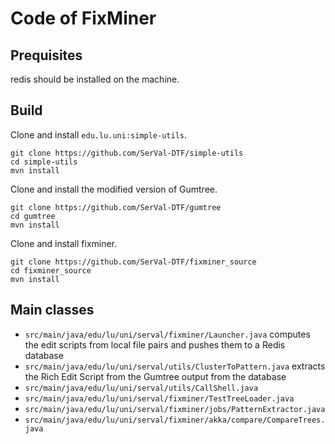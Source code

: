 # Code of FixMiner

## Prequisites

redis should be installed on the machine.

## Build

Clone and install `edu.lu.uni:simple-utils`.

```
git clone https://github.com/SerVal-DTF/simple-utils
cd simple-utils
mvn install
```

Clone and install the modified version of Gumtree.

```
git clone https://github.com/SerVal-DTF/gumtree
cd gumtree
mvn install
```

Clone and install fixminer.

```
git clone https://github.com/SerVal-DTF/fixminer_source
cd fixminer_source
mvn install
```

## Main classes

* `src/main/java/edu/lu/uni/serval/fixminer/Launcher.java` computes the edit scripts from local file pairs and pushes them to a Redis database
* `src/main/java/edu/lu/uni/serval/utils/ClusterToPattern.java` extracts the Rich Edit Script from the Gumtree output from the database
* `src/main/java/edu/lu/uni/serval/utils/CallShell.java`
* `src/main/java/edu/lu/uni/serval/fixminer/TestTreeLoader.java`
* `src/main/java/edu/lu/uni/serval/fixminer/jobs/PatternExtractor.java`
* `src/main/java/edu/lu/uni/serval/fixminer/akka/compare/CompareTrees.java`

